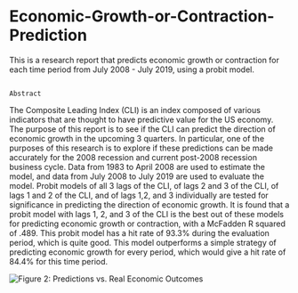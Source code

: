 # Economic-Growth-or-Contraction-Prediction
This is a research report that predicts economic growth or contraction for each time period from July 2008 - July 2019, using a probit model.

                                                                      Abstract
                                                                      
The Composite Leading Index (CLI) is an index composed of various indicators that are thought to have predictive value for the US economy. The purpose of this report is to see if the CLI can predict the direction of economic growth in the upcoming 3 quarters. In particular, one of the purposes of this research is to explore if these predictions can be made accurately for the 2008 recession and current post-2008 recession business cycle. Data from 1983 to April 2008 are used to estimate the model, and data from July 2008 to July 2019 are used to evaluate the model. Probit models of all 3 lags of the CLI, of lags 2 and 3 of the CLI, of lags 1 and 2 of the CLI, and of lags 1,2, and 3 individually are tested for significance in predicting the direction of economic growth. It is found that a probit model with lags 1, 2, and 3 of the CLI is the best out of these models for predicting economic growth or contraction, with a McFadden R squared of .489. This probit model has a hit rate of 93.3% during the evaluation period, which is quite good. This model outperforms a simple strategy of predicting economic growth for every period, which would give a hit rate of 84.4% for this time period.

![Figure 2: Predictions vs. Real Economic Outcomes](link-to-image)
